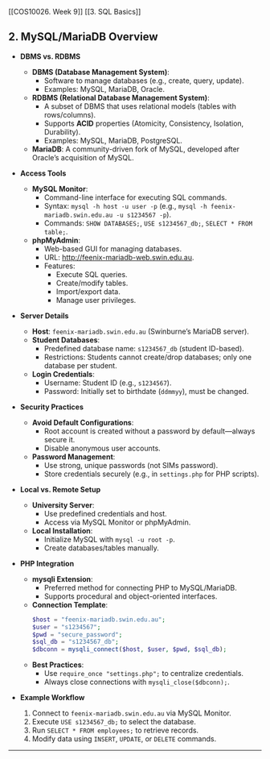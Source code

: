 [[COS10026. Week 9]]
[[3. SQL Basics]]

## **2. MySQL/MariaDB Overview**  
   - **DBMS vs. RDBMS**  
     - **DBMS (Database Management System)**:  
       - Software to manage databases (e.g., create, query, update).  
       - Examples: MySQL, MariaDB, Oracle.  
     - **RDBMS (Relational Database Management System)**:  
       - A subset of DBMS that uses relational models (tables with rows/columns).  
       - Supports **ACID** properties (Atomicity, Consistency, Isolation, Durability).  
       - Examples: MySQL, MariaDB, PostgreSQL.  
     - **MariaDB**: A community-driven fork of MySQL, developed after Oracle’s acquisition of MySQL.  

   - **Access Tools**  
     - **MySQL Monitor**:  
       - Command-line interface for executing SQL commands.  
       - Syntax: `mysql -h host -u user -p` (e.g., `mysql -h feenix-mariadb.swin.edu.au -u s1234567 -p`).  
       - Commands: `SHOW DATABASES;`, `USE s1234567_db;`, `SELECT * FROM table;`.  
     - **phpMyAdmin**:  
       - Web-based GUI for managing databases.  
       - URL: http://feenix-mariadb-web.swin.edu.au.  
       - Features:  
         - Execute SQL queries.  
         - Create/modify tables.  
         - Import/export data.  
         - Manage user privileges.  

   - **Server Details**  
     - **Host**: `feenix-mariadb.swin.edu.au` (Swinburne’s MariaDB server).  
     - **Student Databases**:  
       - Predefined database name: `s1234567_db` (student ID-based).  
       - Restrictions: Students cannot create/drop databases; only one database per student.  
     - **Login Credentials**:  
       - Username: Student ID (e.g., `s1234567`).  
       - Password: Initially set to birthdate (`ddmmyy`), must be changed.  

   - **Security Practices**  
     - **Avoid Default Configurations**:  
       - Root account is created without a password by default—always secure it.  
       - Disable anonymous user accounts.  
     - **Password Management**:  
       - Use strong, unique passwords (not SIMs password).  
       - Store credentials securely (e.g., in `settings.php` for PHP scripts).  

   - **Local vs. Remote Setup**  
     - **University Server**:  
       - Use predefined credentials and host.  
       - Access via MySQL Monitor or phpMyAdmin.  
     - **Local Installation**:  
       - Initialize MySQL with `mysql -u root -p`.  
       - Create databases/tables manually.  

   - **PHP Integration**  
     - **mysqli Extension**:  
       - Preferred method for connecting PHP to MySQL/MariaDB.  
       - Supports procedural and object-oriented interfaces.  
     - **Connection Template**:  
       ```php  
       $host = "feenix-mariadb.swin.edu.au";  
       $user = "s1234567";  
       $pwd = "secure_password";  
       $sql_db = "s1234567_db";  
       $dbconn = mysqli_connect($host, $user, $pwd, $sql_db);  
       ```  
     - **Best Practices**:  
       - Use `require_once "settings.php";` to centralize credentials.  
       - Always close connections with `mysqli_close($dbconn);`.  

   - **Example Workflow**  
     1. Connect to `feenix-mariadb.swin.edu.au` via MySQL Monitor.  
     2. Execute `USE s1234567_db;` to select the database.  
     3. Run `SELECT * FROM employees;` to retrieve records.  
     4. Modify data using `INSERT`, `UPDATE`, or `DELETE` commands.  

---

